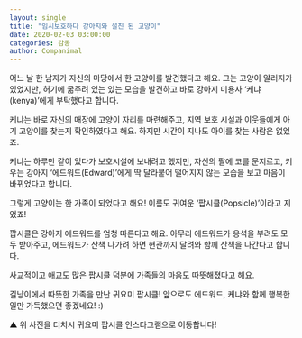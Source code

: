 ```yaml
---
layout: single
title: "임시보호하다 강아지와 절친 된 고양이"
date: 2020-02-03 03:00:00
categories: 감동
author: Companimal
---
```


어느 날 한 남자가 자신의 마당에서 한 고양이를 발견했다고 해요. 그는 고양이 알러지가 있었지만, 허기에 굶주려 있는 있는 모습을 발견하고 바로 강아지 미용사 ‘케냐(kenya)’에게 부탁했다고 합니다.

케냐는 바로 자신의 매장에 고양이 자리를 마련해주고, 지역 보호 시설과 이웃들에게 아기 고양이를 찾는지 확인하였다고 해요. 하지만 시간이 지나도 아이를 찾는 사람은 없었죠.

케냐는 하루만 같이 있다가 보호시설에 보내려고 했지만, 자신의 팔에 코를 문지르고, 키우는 강아지 ‘에드워드(Edward)’에게 딱 달라붙어 떨어지지 않는 모습을 보고 마음이 바뀌었다고 합니다.

그렇게 고양이는 한 가족이 되었다고 해요! 이름도 귀여운 ‘팝시클(Popsicle)’이라고 지었죠!

팝시클은 강아지 에드워드를 엄청 따른다고 해요. 아무리 에드워드가 응석을 부려도 모두 받아주고, 에드워드가 산책 나가려 하면 현관까지 달려와 함께 산책을 나간다고 합니다.

사교적이고 애교도 많은 팝시클 덕분에 가족들의 마음도 따뜻해졌다고 해요.

길냥이에서 따뜻한 가족을 만난 귀요미 팝시클! 앞으로도 에드워드, 케냐와 함께 행복한 일만 가득했으면 좋겠네요! :)

[](https://www.instagram.com/bb_pangur_ban/?utm_source=ig_embed) ▲ 위 사진을 터치시 귀요미 팝시클 인스타그램으로 이동합니다!
